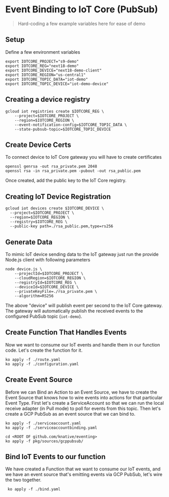 # Event Binding to IoT Core (PubSub)

> Hard-coding a few example variables here for ease of demo

## Setup

Define a few environment variables

```shell
export IOTCORE_PROJECT="s9-demo"
export IOTCORE_REG="next18-demo"
export IOTCORE_DEVICE="next18-demo-client"
export IOTCORE_REGION="us-central1"
export IOTCORE_TOPIC_DATA="iot-demo"
export IOTCORE_TOPIC_DEVICE="iot-demo-device"
```

## Creating a device registry

```shell
gcloud iot registries create $IOTCORE_REG \
    --project=$IOTCORE_PROJECT \
    --region=$IOTCORE_REGION \
    --event-notification-config=$IOTCORE_TOPIC_DATA \
    --state-pubsub-topic=$IOTCORE_TOPIC_DEVICE
```

## Create Device Certs

To connect device to IoT Core gateway you will have to create certificates

```shell
openssl genrsa -out rsa_private.pem 2048
openssl rsa -in rsa_private.pem -pubout -out rsa_public.pem
```

Once created, add the public key to the IoT Core registry.

## Creating IoT Device Registration

```shell
gcloud iot devices create $IOTCORE_DEVICE \
  --project=$IOTCORE_PROJECT \
  --region=$IOTCORE_REGION \
  --registry=$IOTCORE_REG \
  --public-key path=./rsa_public.pem,type=rs256
```

## Generate Data

To mimic IoT device sending data to the IoT gateway just run the provide
Node.js client with following parameters


```shell
node device.js \
    --projectId=$IOTCORE_PROJECT \
    --cloudRegion=$IOTCORE_REGION \
    --registryId=$IOTCORE_REG \
    --deviceId=$IOTCORE_DEVICE \
    --privateKeyFile=./rsa_private.pem \
    --algorithm=RS256
```

The above "device" will publish event per second to the IoT Core gateway.
The gateway will automatically publish the received events to the configured
PubSub topic (`iot-demo`).

## Create Function That Handles Events

Now we want to consume our IoT events and handle them in our function code.
Let's create the function for it.

```shell
ko apply -f ./route.yaml
ko apply -f ./configuration.yaml
```

## Create Event Source

Before we can Bind an Action to an Event Source, we have to create the Event Source
that knows how to wire events into actions for that particular Event Type.
First let's create a ServiceAccount so that we can run the local receive adapter
(in Pull mode) to poll for events from this topic. Then let's create a GCP PubSub
as an event source that we can bind to.

```shell
ko apply -f ./serviceaccount.yaml
ko apply -f ./serviceaccountbinding.yaml
```

```shell
cd <ROOT OF github.com/knative/eventing>
ko apply -f pkg/sources/gcppubsub/
```

## Bind IoT Events to our function

We have created a Function that we want to consume our IoT events, and we have an event
source that's emitting events via GCP PubSub, let's wire the two together.

```shell
 ko apply -f ./bind.yaml
```

